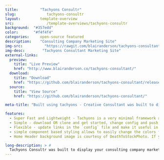 ```yaml
---
title:			"Tachyons Consultr"
slug:			   tachyons-consultr
layout:			template-overview
src:			   /template-overviews/tachyons-consultr
background:  "#357edd"
color:       "#f4f4f4"
categories:		open-source featured
description:	"Consulting Company Marketing Site"
img-src:		  "https://rawgit.com/blairanderson/tachyons-consultant/master/screenshot.png"
img-desc:		 "Tachyons Consultant Marketing Site"
external-links:
  preview:
    title: "Live Preview"
    href: "http://www.blairanderson.co/tachyons-consultant/"
  download:
    title: "Download"
    href: "https://github.com/blairanderson/tachyons-consultant/releases/tag/1.0"
  source:
    title: "View Source"
    href: "https://github.com/blairanderson/tachyons-consultant/"

meta-title: "Built using tachyons - Creative Consultant was built to display your consulting company marketing services, a few images(one for each service provided), and a contact section for phone/email. All linked in a single page."

features:
  - Super Fast and Lightweight - Tachyons is a very minimal framework and features atomic design.
  - Simple - download OR clone and get started, change config and push to launch your own consulting landing page.
  - Flexible - update links in the `config` file and make it useful in 5-minutes.
  - simple component based styling allows to easily change the colors for each panel and header gradient.
  - Home Header background image is courtesy of DeathToStockPhoto. If you keep it, you must attribute them.

long-description: > #
  Tachyons Consultr was built to display your consulting company marketing services, a few images(one for each service provided), and a contact section for phone/email. All linked in a single page.
---
```


